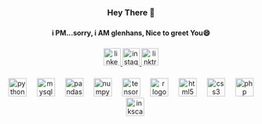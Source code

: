 <h3 align="center">Hey There 👋</h3>



###

<h4 align="center">i PM...sorry, i AM glenhans, Nice to greet You😄</h4>

###

<div align="center">
  <a href="https://www.linkedin.com/in/glenhans/" target="_blank">
    <img src="https://img.shields.io/static/v1?message=LinkedIn&logo=linkedin&label=&color=0077B5&logoColor=white&labelColor=&style=for-the-badge" height="35" alt="linkedin logo"  />
  </a>
  <a href="https://www.instagram.com/glenhansss/" target="_blank">
    <img src="https://img.shields.io/static/v1?message=Instagram&logo=instagram&label=&color=E4405F&logoColor=white&labelColor=&style=for-the-badge" height="35" alt="instagram logo"  />
  </a>
  <a href="https://linktr.ee/glenhans" target="_blank">
    <img src="https://img.shields.io/static/v1?message=Linktree&logo=linktree&label=&color=1de9b6&logoColor=white&labelColor=&style=for-the-badge" height="35" alt="linktree logo"  />
  </a>
</div>

###

<div align="center">
  <img src="https://cdn.jsdelivr.net/gh/devicons/devicon/icons/python/python-original.svg" height="37" alt="python logo"  />
  <img width="13" />
  <img src="https://cdn.jsdelivr.net/gh/devicons/devicon/icons/mysql/mysql-original.svg" height="37" alt="mysql logo"  />
  <img width="13" />
  <img src="https://cdn.jsdelivr.net/gh/devicons/devicon/icons/pandas/pandas-original.svg" height="37" alt="pandas logo"  />
  <img width="13" />
  <img src="https://cdn.jsdelivr.net/gh/devicons/devicon/icons/numpy/numpy-original.svg" height="37" alt="numpy logo"  />
  <img width="13" />
  <img src="https://cdn.jsdelivr.net/gh/devicons/devicon/icons/tensorflow/tensorflow-original.svg" height="37" alt="tensorflow logo"  />
  <img width="13" />
  <img src="https://cdn.jsdelivr.net/gh/devicons/devicon/icons/r/r-original.svg" height="37" alt="r logo"  />
  <img width="13" />
  <img src="https://skillicons.dev/icons?i=html" height="37" alt="html5 logo"  />
  <img width="13" />
  <img src="https://skillicons.dev/icons?i=css" height="37" alt="css3 logo"  />
  <img width="13" />
  <img src="https://cdn.simpleicons.org/php/777BB4" height="37" alt="php logo"  />
  <img width="13" />
  <img src="https://cdn.simpleicons.org/inkscape/000000" height="37" alt="inkscape logo"  />
</div>

###
